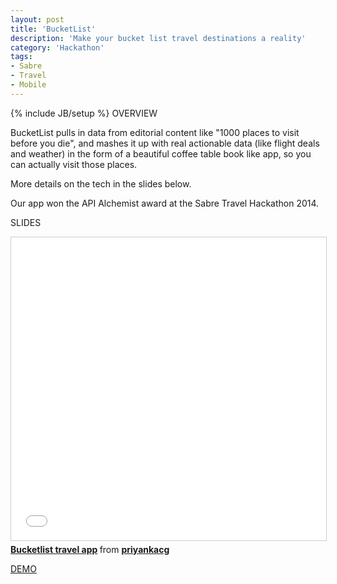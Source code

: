 ```yaml
---
layout: post
title: 'BucketList'
description: 'Make your bucket list travel destinations a reality'
category: 'Hackathon'
tags:
- Sabre
- Travel
- Mobile
---
```

{% include JB/setup %}
OVERVIEW

BucketList pulls in data from editorial content like "1000 places to visit before you die", and mashes it up with real actionable data (like flight deals and weather) in the form of a beautiful coffee table book like app, so you can actually visit those places.

More details on the tech in the slides below.

Our app won the API Alchemist award at the Sabre Travel Hackathon 2014.


SLIDES

<iframe src="//www.slideshare.net/slideshow/embed_code/key/1EyQY5v8SlRYzF" width="595" height="485" frameborder="0" marginwidth="0" marginheight="0" scrolling="no" style="border:1px solid #CCC; border-width:1px; 
margin-bottom:5px; max-width: 100%;" allowfullscreen> </iframe>
<div style="margin-bottom:5px"> <strong> <a href="//www.slideshare.net/priyankacg/bucketlist-travel-app" title="Bucketlist travel app" target="_blank">Bucketlist travel app</a> </strong> from <strong><a target="_blank" href="//www.slideshare.net/priyankacg">priyankacg</a></strong> </div>

[DEMO](https://vimeo.com/102409927)




